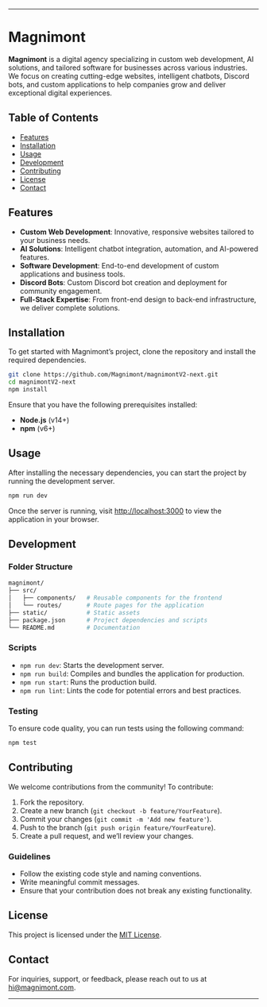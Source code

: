 
---

# Magnimont

**Magnimont** is a digital agency specializing in custom web development, AI solutions, and tailored software for businesses across various industries. We focus on creating cutting-edge websites, intelligent chatbots, Discord bots, and custom applications to help companies grow and deliver exceptional digital experiences.
 
## Table of Contents

- [Features](#features)
- [Installation](#installation)
- [Usage](#usage)
- [Development](#development)
- [Contributing](#contributing)
- [License](#license)
- [Contact](#contact)

## Features

- **Custom Web Development**: Innovative, responsive websites tailored to your business needs.
- **AI Solutions**: Intelligent chatbot integration, automation, and AI-powered features.
- **Software Development**: End-to-end development of custom applications and business tools.
- **Discord Bots**: Custom Discord bot creation and deployment for community engagement.
- **Full-Stack Expertise**: From front-end design to back-end infrastructure, we deliver complete solutions.

## Installation

To get started with Magnimont’s project, clone the repository and install the required dependencies.

```bash
git clone https://github.com/Magnimont/magnimontV2-next.git
cd magnimontV2-next
npm install
```

Ensure that you have the following prerequisites installed:
- **Node.js** (v14+)
- **npm** (v6+)

## Usage

After installing the necessary dependencies, you can start the project by running the development server.

```bash
npm run dev
```

Once the server is running, visit [http://localhost:3000](http://localhost:3000) to view the application in your browser.

## Development

### Folder Structure

```bash
magnimont/
├── src/
│   ├── components/   # Reusable components for the frontend
│   └── routes/       # Route pages for the application    
├── static/           # Static assets
├── package.json      # Project dependencies and scripts
└── README.md         # Documentation
```

### Scripts

- `npm run dev`: Starts the development server.
- `npm run build`: Compiles and bundles the application for production.
- `npm run start`: Runs the production build.
- `npm run lint`: Lints the code for potential errors and best practices.

### Testing

To ensure code quality, you can run tests using the following command:

```bash
npm test
```

## Contributing

We welcome contributions from the community! To contribute:

1. Fork the repository.
2. Create a new branch (`git checkout -b feature/YourFeature`).
3. Commit your changes (`git commit -m 'Add new feature'`).
4. Push to the branch (`git push origin feature/YourFeature`).
5. Create a pull request, and we’ll review your changes.

### Guidelines

- Follow the existing code style and naming conventions.
- Write meaningful commit messages.
- Ensure that your contribution does not break any existing functionality.

## License

This project is licensed under the [MIT License](LICENSE).

## Contact

For inquiries, support, or feedback, please reach out to us at [hi@magnimont.com](mailto:hi@magnimont.com).

---
